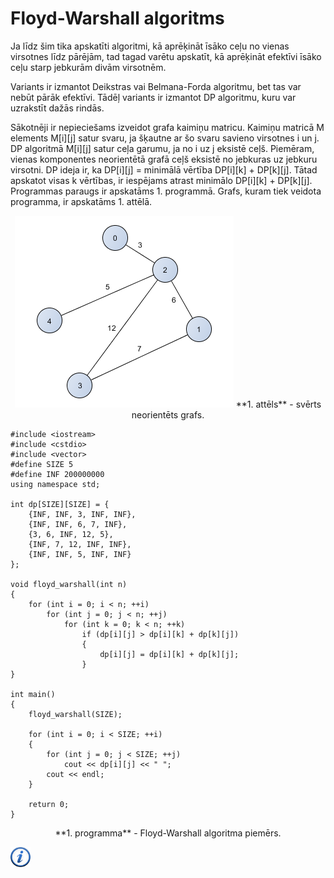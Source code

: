 # Floyd-Warshall algoritms

Ja līdz šim tika apskatīti algoritmi, kā aprēķināt īsāko ceļu no vienas virsotnes līdz pārējām, tad tagad varētu apskatīt, kā aprēķināt efektīvi īsāko ceļu starp jebkurām divām virsotnēm. 

Variants ir izmantot Deikstras vai Belmana-Forda algoritmu, bet tas var nebūt pārāk efektīvi. Tādēļ variants ir izmantot DP algoritmu, kuru var uzrakstīt dažās rindās.

Sākotnēji ir nepieciešams izveidot grafa kaimiņu matricu. Kaimiņu matricā M elements M[i][j] satur svaru, ja šķautne ar šo svaru savieno virsotnes i un j. DP algoritmā M[i][j] satur ceļa garumu, ja no i uz j eksistē ceļš. Piemēram, vienas komponentes neorientētā grafā ceļš eksistē no jebkuras uz jebkuru virsotni. DP ideja ir, ka DP[i][j] = minimālā vērtība DP[i][k] + DP[k][j]. Tātad apskatot visas k vērtības, ir iespējams atrast minimālo DP[i][k] + DP[k][j]. Programmas paraugs ir apskatāms 1. programmā. Grafs, kuram tiek veidota programma, ir apskatāms 1. attēlā.

<center>
<img alt="Floyd-Warshall grafs" src="/media/theory/fw_graph.png" />
**1. attēls** - svērts neorientēts grafs.
</center>

```
#include <iostream>
#include <cstdio>
#include <vector>
#define SIZE 5
#define INF 200000000
using namespace std;

int dp[SIZE][SIZE] = {
    {INF, INF, 3, INF, INF},
    {INF, INF, 6, 7, INF},
    {3, 6, INF, 12, 5},
    {INF, 7, 12, INF, INF},
    {INF, INF, 5, INF, INF}
};

void floyd_warshall(int n)
{
    for (int i = 0; i < n; ++i)
        for (int j = 0; j < n; ++j)
            for (int k = 0; k < n; ++k)
                if (dp[i][j] > dp[i][k] + dp[k][j])
                {
                    dp[i][j] = dp[i][k] + dp[k][j];
                }
}

int main()
{
    floyd_warshall(SIZE);

    for (int i = 0; i < SIZE; ++i)
    {
        for (int j = 0; j < SIZE; ++j)
            cout << dp[i][j] << " ";
        cout << endl;
    }

    return 0;
}
```

<center>
**1. programma** - Floyd-Warshall algoritma piemērs.
</center>

<a href="http://en.wikipedia.org/wiki/Floyd%E2%80%93Warshall_algorithm" target="_blank">![Vairāk informācija](/media/theory/information.png)</a>